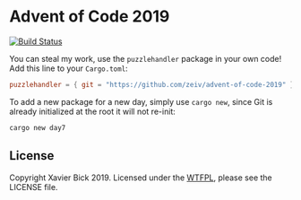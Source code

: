 # Advent of Code 2019

[![Build Status](https://travis-ci.org/zeiv/advent-of-code-2019.svg?branch=master)](https://travis-ci.org/zeiv/advent-of-code-2019)

You can steal my work, use the `puzzlehandler` package in your own code!  Add this line to your `Cargo.toml`:

```toml
puzzlehandler = { git = "https://github.com/zeiv/advent-of-code-2019" }
```

To add a new package for a new day, simply use `cargo new`, since Git is already initialized at the root it will not re-init:

```sh
cargo new day7
```

## License

Copyright Xavier Bick 2019.
Licensed under the [WTFPL](https://en.wikipedia.org/wiki/WTFPL), please see the LICENSE file.

